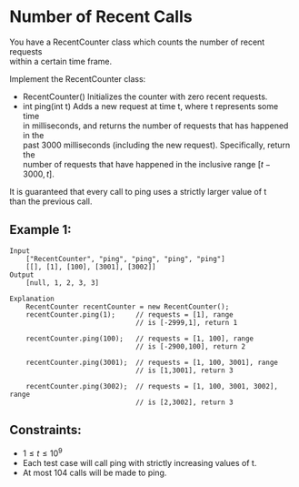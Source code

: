 # Number of Recent Calls

You have a RecentCounter class which counts the number of recent requests  
within a certain time frame.

Implement the RecentCounter class:

* RecentCounter() Initializes the counter with zero recent requests.
* int ping(int t) Adds a new request at time t, where t represents some time  
in milliseconds, and returns the number of requests that has happened in the  
past 3000 milliseconds (including the new request). Specifically, return the  
number of requests that have happened in the inclusive range $[t - 3000, t]$.


It is guaranteed that every call to ping uses a strictly larger value of t  
than the previous call.

 

## Example 1:

    Input
        ["RecentCounter", "ping", "ping", "ping", "ping"]
        [[], [1], [100], [3001], [3002]]
    Output
        [null, 1, 2, 3, 3]
    
    Explanation
        RecentCounter recentCounter = new RecentCounter();
        recentCounter.ping(1);     // requests = [1], range 
                                   // is [-2999,1], return 1

        recentCounter.ping(100);   // requests = [1, 100], range 
                                   // is [-2900,100], return 2

        recentCounter.ping(3001);  // requests = [1, 100, 3001], range 
                                   // is [1,3001], return 3

        recentCounter.ping(3002);  // requests = [1, 100, 3001, 3002], range
                                   // is [2,3002], return 3

 

## Constraints:

* $1 \le t \le 10^9$
* Each test case will call ping with strictly increasing values of t.
* At most 104 calls will be made to ping.

